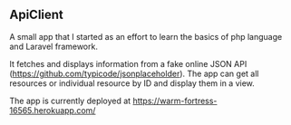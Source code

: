 ## ApiClient

A small app that I started as an effort to learn the basics of php language and Laravel framework.

It fetches and displays information from a fake online JSON API (https://github.com/typicode/jsonplaceholder). The app can get all resources or individual resource by ID and display them in a view.

The app is currently deployed at https://warm-fortress-16565.herokuapp.com/